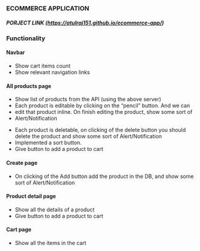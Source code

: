 ### ECOMMERCE APPLICATION
##### PORJECT LINK (https://atulraj151.github.io/ecommerce-app/)
### Functionality
#### Navbar
 - Show cart items count 
 - Show relevant navigation links
#### All products page
- Show list of products from the API (using the above server)
- Each product is editable by clicking on the “pencil” button. And we can
- edit that product inline. On finish editing the product, show some sort of
- Alert/Notification
* Each product is deletable, on clicking of the delete button you should
delete the product and show some sort of Alert/Notification
* Implemented a sort button.
* Give button to add a product to cart
#### Create page
- On clicking of the Add button add the product in the DB, and show some
sort of Alert/Notification
#### Product detail page
- Show all the details of a product
- Give button to add a product to cart
#### Cart page
- Show all the items in the cart
